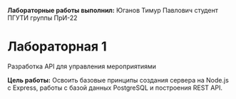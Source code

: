 **Лабораторные работы выполнил:**
Юганов Тимур Павлович
студент ПГУТИ группы ПрИ-22
# Лабораторная 1
Разработка API для управления мероприятиями

**Цель работы:**
Освоить базовые принципы создания сервера на Node.js с Express, работы с базой данных PostgreSQL и построения REST API.